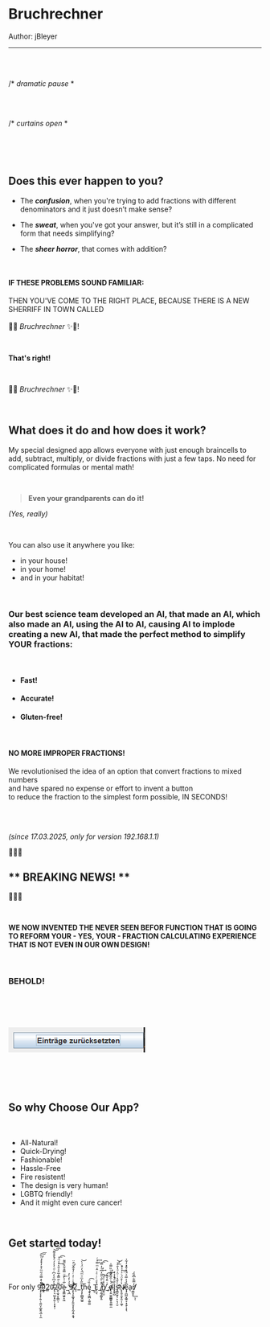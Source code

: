# Bruchrechner

Author: jBleyer

---

<br>
<br>

/* _dramatic pause_ *

<br>
<br>

/* _curtains open_ *

<br>
<br>

<br>

## Does this ever happen to you?
- The <i>**confusion**</i>, when you're trying to add fractions with different denominators and it just doesn’t make sense? <br>

- The <i>**sweat**</i>, when you've got your answer, but it’s still in a complicated form that needs simplifying? <br>

- The <i>**sheer horror**</i>, that comes with addition? <br>

<br>

#### IF THESE PROBLEMS SOUND FAMILIAR:
THEN YOU'VE COME TO THE RIGHT PLACE,
BECAUSE THERE IS A NEW SHERRIFF IN TOWN CALLED
<br> <br> 💅✨ _Bruchrechner_ ✨💅!

<br>

**That's right!**

<br> 

💅✨ _Bruchrechner_ ✨💅!

<br>

## What does it do and how does it work?
My special designed app allows everyone with just enough braincells to add, subtract, multiply, or divide fractions with just a few taps. No need for complicated formulas or mental math! 

<br>

> **Even your grandparents can do it!** <br>

_(Yes, really)_

<br>

You can also use it anywhere you like: 

- in your house!
- in your home!
- and in your habitat!

<br>

### Our best science team developed an AI, that made an AI, which also made an AI, using the AI to AI, causing AI to implode creating a new AI, that made the perfect method to simplify YOUR fractions:

<br>

- #### **Fast!**

- #### **Accurate!**

- #### **Gluten-free!**

<br>

#### NO MORE IMPROPER FRACTIONS!

We revolutionised the idea of an option that convert fractions to mixed numbers <br>
and have spared no expense or effort to invent a button <br>
to reduce the fraction to the simplest form possible, IN SECONDS!

<br>
<br>

_(since 17.03.2025, only for version 192.168.1.1)_

📣🚨🚨 <h2> <b> ** BREAKING NEWS! ** </b> </h2> 🚨🚨📣

<br>

**WE NOW INVENTED THE NEVER SEEN BEFOR FUNCTION THAT IS GOING TO REFORM YOUR - YES, YOUR - FRACTION CALCULATING EXPERIENCE THAT IS NOT EVEN IN OUR OWN DESIGN!**

<br>

### BEHOLD!

<br>
<br>
<br>


![ausrechnen_button.png](bilder\Ausrechnen.jpg)

<br>
<br>
<br>

## So why Choose Our App?

<br>

- All-Natural!
- Quick-Drying!
- Fashionable!
- Hassle-Free
- Fire resistent!
- The design is very human!
- LGBTQ friendly!
- And it might even cure cancer!


<br>

## Get started today!

<br>
<br>

For only 9̴̡̡̞̝̗̦͍̜̯̫̤͎̲̱̭͉̲̣̹̼̄͌̀̽̿ͩ̋ͫ͐̊̓̽̽́ͪ̄̕͘̚̕͠͞ͅ9̨͎͇͊͛͒ͤͪ̌͟2͈0̵̢̠͉͖͔͓͍̦͕͎͓̹ͩ̓͆ͩ̓͆ͬͩ̇̉̉́ͣ̀̌͒͌͘̕͝͡͡2̷͈̖̫̘̮͎̳̤̹̋͂ͨ̋̿̽̅͒ͯ̎͛ͤͮ̈́͘͢͞͡0̽e̷͉͍͇͖̟̞͖ͨ̅̇̍̀̌ͧ̿̐͋̏̋͌͟_̦͉̪ͩ́͗̒̍̓͜9̸̴̧̨̧̞͚͉̖̙͍̮̞̙͓̰͎̭͔̱̘̈́ͯͥ̍̍ͬ̓̊͂̈ͨ̑̈̕̚̕ͅ2͕͞_t̡͙̙̪̻̭͖̱̅̋̓ͫͦͫ̈́̓̈́͗̀͘͝h͞ę̱̘̝͖̪̜̼͈͚ͯ̏ͦ͡_̰̄ͅẺ̙̫͉ͩͨͥͤͬ̑ͮͫ̿ͮͨ͢ͅ_̸̨͔̰̗͇͓̱̈̉ͨ̋̇̋̋̓͆ͣ̓̿̕̚͢͞͡n̸͇̭̤̫̊͒ͭͩ̚͡_̡́ͥ̄̓̆͋͡d̸̶̨̦͍̫͈͇̳̟͈͚̤̼́͑̇̑̃̃̌́ͧ̏̿̍̕̚͜Ì͓̱̥̺̄ͦ̇̾̉̔̚s̵̛̛̘̳̮̮̙̹̙̣̖̩̮ͧͤ̋̔ͥͦ̇ͦ̔̄ͤͮ̕͟͝N̷̴̸̢̨͈̠͈̟͈̣̹͚̜̔̍͒̈́ͬ͐̍ͯ̓̚͢͟e̡̡̪̪͙͚̠̞͙̯̗̦͓̖͆̏̉͐̅̑ͮ͗̉͛̂̽̒͋̇͘a̖ŗ̸̸̸̳̮͓̓̿͋͆̄̏́͢ͅͅ

<br>
